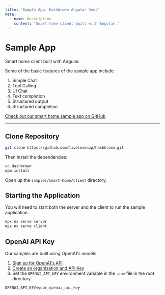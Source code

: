 ```yaml
---
title: 'Sample App: Hashbrown Angular Docs'
meta:
  - name: description
    content: 'Smart home client built with Angular.'
---
```

# Sample App

<p class="subtitle">Smart home client built with Angular.</p>

Some of the basic features of the sample app include:

1. Simple Chat
2. Tool Calling
3. UI Chat
4. Text completion
5. Structured output
6. Structured completion

[Check out our smart home sample app on GitHub](https://github.com/liveloveapp/hashbrown/tree/main/samples/smart-home/client)

---

## Clone Repository

<hb-code-example header="terminal">

```bash
git clone https://github.com/liveloveapp/hashbrown.git
```

</hb-code-example>

Then install the dependencies:

<hb-code-example header="terminal">

```bash
cd Hashbrown
npm install
```

</hb-code-example>

Open up the `samples/smart-home/client` directory.

## Starting the Application

You will need to start both the server and the client to run the sample application.

<hb-code-example header="terminal">

```bash
npx nx serve server
npx nx serve client
```

</hb-code-example>

## OpenAI API Key

Our samples are built using OpenAI's models.

1. [Sign up for OpenAI's API](https://openai.com/api/)
2. [Create an organization and API Key](https://platform.openai.com/settings/organization/api-keys)
3. Set the `OPENAI_API_KEY` environment variable in the `.env` file in the root directory.

```
OPENAI_API_KEY=your_openai_api_key
```
